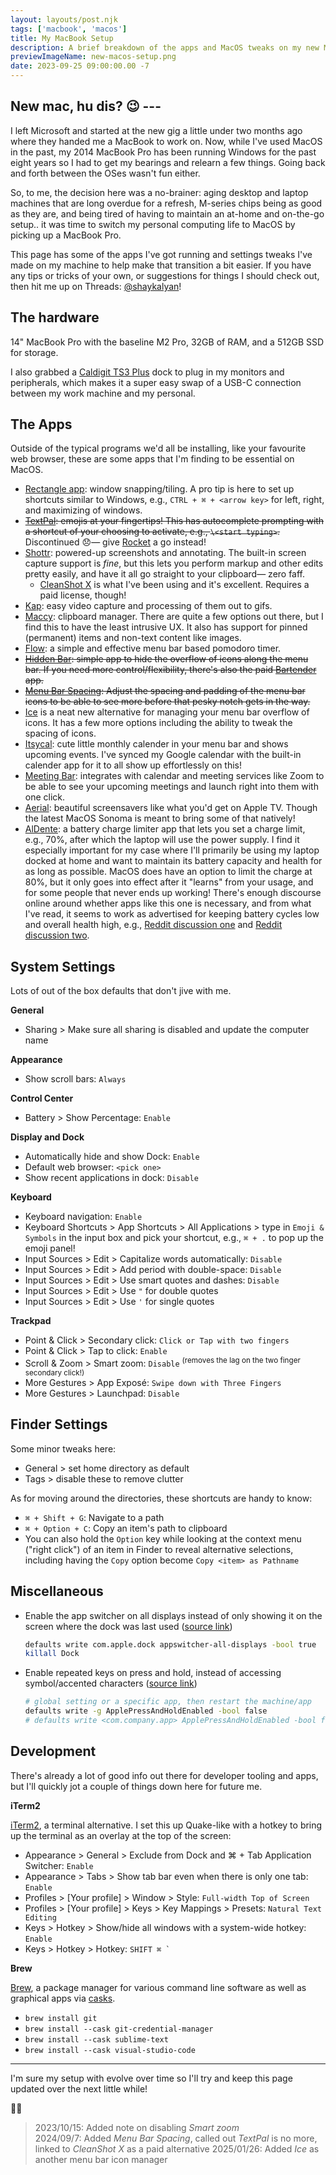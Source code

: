 ```yaml
---
layout: layouts/post.njk
tags: ['macbook', 'macos']
title: My MacBook Setup 
description: A brief breakdown of the apps and MacOS tweaks on my new MacBook after switching from years of using Windows.
previewImageName: new-macos-setup.png
date: 2023-09-25 09:00:00.00 -7
---
```

New mac, hu dis? 😉 ---
---

I left Microsoft and started at the new gig a little under two months ago where they handed me a MacBook to work on. Now, while I've used MacOS in the past, my 2014 MacBook Pro has been running Windows for the past eight years so I had to get my bearings and relearn a few things. Going back and forth between the OSes wasn't fun either. 

So, to me, the decision here was a no-brainer: aging desktop and laptop machines that are long overdue for a refresh, M-series chips being as good as they are, and being tired of having to maintain an at-home and on-the-go setup.. it was time to switch my personal computing life to MacOS by picking up a MacBook Pro.

This page has some of the apps I've got running and settings tweaks I've made on my machine to help make that transition a bit easier. If you have any tips or tricks of your own, or suggestions for things I should check out, then hit me up on Threads: <a href="//threads.net/@shaykalyan">@shaykalyan</a>!


## The hardware
14" MacBook Pro with the baseline M2 Pro, 32GB of RAM, and a 512GB SSD for storage. 

I also grabbed a [Caldigit TS3 Plus](https://www.caldigit.com/ts3-plus/) dock to plug in my monitors and peripherals, which makes it a super easy swap of a USB-C connection between my work machine and my personal.

## The Apps
Outside of the typical programs we'd all be installing, like your favourite web browser, these are some apps that I'm finding to be essential on MacOS.

* [Rectangle app](https://rectangleapp.com/): window snapping/tiling. A pro tip is here to set up shortcuts similar to Windows, e.g., `CTRL + ⌘ + <arrow key>` for left, right, and maximizing of windows. 
* ~~[TextPal](https://www.textpal.app/): emojis at your fingertips! This has autocomplete prompting with a shortcut of your choosing to activate, e.g., `\<start typing>`.~~ Discontinued 😞— give [Rocket](https://matthewpalmer.net/rocket/) a go instead! 
* [Shottr](https://shottr.cc/): powered-up screenshots and annotating. The built-in screen capture support is *fine*, but this lets you perform markup and other edits pretty easily, and have it all go straight to your clipboard— zero faff.
  * [CleanShot X](https://cleanshot.com/) is what I've been using and it's excellent. Requires a paid license, though! 
* [Kap](https://getkap.co/): easy video capture and processing of them out to gifs.
* [Maccy](https://maccy.app/): clipboard manager. There are quite a few options out there, but I find this to have the least intrusive UX. It also has support for pinned (permanent) items and non-text content like images. 
* [Flow](https://flowapp.info/): a simple and effective menu bar based pomodoro timer.
* ~~[Hidden Bar](https://github.com/dwarvesf/hidden#-install): simple app to hide the overflow of icons along the menu bar. If you need more control/flexibility, there's also the paid [Bartender](https://www.macbartender.com/) app.~~
* ~~[Menu Bar Spacing](https://sindresorhus.com/menu-bar-spacing): Adjust the spacing and padding of the menu bar icons to be able to see more before that pesky notch gets in the way.~~
* [Ice](https://github.com/jordanbaird/Ice) is a neat new alternative for managing your menu bar overflow of icons. It has a few more options including the ability to tweak the spacing of icons.
* [Itsycal](https://www.mowglii.com/itsycal/): cute little monthly calender in your menu bar and shows upcoming events. I've synced my Google calendar with the built-in calender app for it to all show up effortlessly on this! 
* [Meeting Bar](https://meetingbar.app/): integrates with calendar and meeting services like Zoom to be able to see your upcoming meetings and launch right into them with one click.
* [Aerial](https://aerialscreensaver.github.io/): beautiful screensavers like what you'd get on Apple TV. Though the latest MacOS Sonoma is meant to bring some of that natively! 
* [AlDente](https://apphousekitchen.com/): a battery charge limiter app that lets you set a charge limit, e.g., 70%, after which the laptop will use the power supply. I find it especially important for my case where I'll primarily be using my laptop docked at home and want to maintain its battery capacity and health for as long as possible. MacOS does have an option to limit the charge at 80%, but it only goes into effect after it "learns" from your usage, and for some people that never ends up working! There's enough discourse online around whether apps like this one is necessary, and from what I've read, it seems to work as advertised for keeping battery cycles low and overall health high, e.g., [Reddit discussion one](https://www.reddit.com/r/macbookpro/comments/rv1fv1/aldente_what_are_your_experiences_with_it/) and [Reddit discussion two](https://www.reddit.com/r/mac/comments/14509gk/thoughts_on_aldente_pro/).


## System Settings 
Lots of out of the box defaults that don't jive with me. 

**General**

* Sharing > Make sure all sharing is disabled and update the computer name

**Appearance**

* Show scroll bars: `Always`

**Control Center**

* Battery > Show Percentage: `Enable`

**Display and Dock**

* Automatically hide and show Dock: `Enable`
* Default web browser: `<pick one>` 
* Show recent applications in dock: `Disable`

**Keyboard**

* Keyboard navigation: `Enable`
* Keyboard Shortcuts > App Shortcuts > All Applications > type in `Emoji & Symbols` in the input box and pick your shortcut, e.g., `⌘ + .` to pop up the emoji panel!
* Input Sources > Edit > Capitalize words automatically: `Disable`
* Input Sources > Edit > Add period with double-space: `Disable`
* Input Sources > Edit > Use smart quotes and dashes: `Disable`
* Input Sources > Edit > Use `"` for double quotes
* Input Sources > Edit > Use `'` for single quotes

**Trackpad**

* Point & Click > Secondary click: `Click or Tap with two fingers`
* Point & Click > Tap to click: `Enable`
* Scroll & Zoom > Smart zoom: `Disable` <sup>(removes the lag on the two finger secondary click!)</sup>
* More Gestures > App Exposé: `Swipe down with Three Fingers`
* More Gestures > Launchpad: `Disable`

## Finder Settings
Some minor tweaks here: 
* General > set home directory as default
* Tags > disable these to remove clutter

As for moving around the directories, these shortcuts are handy to know: 
* `⌘ + Shift + G`: Navigate to a path
* `⌘ + Option + C`: Copy an item's path to clipboard
* You can also hold the `Option` key while looking at the context menu ("right click") of an item in Finder to reveal alternative selections, including having the `Copy` option become `Copy <item> as Pathname`

## Miscellaneous
* Enable the app switcher on all displays instead of only showing it on the screen where the dock was last used ([source link](https://superuser.com/questions/670252/cmdtab-app-switcher-is-on-the-wrong-monitor/1625752#1625752))
  
    ```sh
    defaults write com.apple.dock appswitcher-all-displays -bool true  
    killall Dock
    ```

* Enable repeated keys on press and hold, instead of accessing symbol/accented characters ([source link](https://apple.stackexchange.com/questions/452748/on-macos-how-can-you-enable-repeated-keys-but-only-for-specific-apps/452755#452755))

    ```sh
    # global setting or a specific app, then restart the machine/app
    defaults write -g ApplePressAndHoldEnabled -bool false
    # defaults write <com.company.app> ApplePressAndHoldEnabled -bool false
    ```

## Development
There's already a lot of good info out there for developer tooling and apps, but I'll quickly jot a couple of things down here for future me.

**iTerm2**

[iTerm2](https://iterm2.com/), a terminal alternative. I set this up Quake-like with a hotkey to bring up the terminal as an overlay at the top of the screen:

* Appearance > General > Exclude from Dock and ⌘ + Tab Application Switcher: `Enable`
* Appearance > Tabs > Show tab bar even when there is only one tab: `Enable`
* Profiles > \[Your profile\] > Window > Style: `Full-width Top of Screen`
* Profiles > \[Your profile\] > Keys > Key Mappings > Presets: `Natural Text Editing`
* Keys > Hotkey > Show/hide all windows with a system-wide hotkey: `Enable`
* Keys > Hotkey > Hotkey: ``SHIFT ⌘ ` ``


**Brew**

[Brew](https://brew.sh/), a package manager for various command line software as well as graphical apps via [casks](https://formulae.brew.sh/cask/).

* `brew install git`
* `brew install --cask git-credential-manager` 
* `brew install --cask sublime-text`
* `brew install --cask visual-studio-code` 

---

I'm sure my setup with evolve over time so I'll try and keep this page updated over the next little while! 

✌🏽

> 2023/10/15: Added note on disabling _Smart zoom_  
> 2024/09/7: Added *Menu Bar Spacing*, called out *TextPal* is no more, linked to *CleanShot X* as a paid alternative
> 2025/01/26: Added *Ice* as another menu bar icon manager